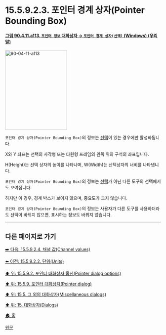 # 15.5.9.2.3. 포인터 경계 상자(Pointer Bounding Box)

<a id="90-04-11-a113"></a>

#### [그림 90.4.11.a113. `포인터 정보` 대화상자 → `포인터 경계 상자(선택)` (Windows) (우리말)](./90-04-0011-pointer_information.md#90-04-11-a113)
<img width="200" height="258" alt="90-04-11-a113" src="https://github.com/user-attachments/assets/fe9f3bd1-dbfd-43fb-a380-15ee316b87c9" />

`포인터 경계 상자(Pointer Bounding Box)`의 정보는 [선택](./07-01-00-the-selection.md)이 있는 경우에만 활성화됩니다.

X와 Y 좌표는 선택의 사각형 또는 타원형 프레임의 왼쪽 위의 구석의 좌표입니다.

H(Height)는 선택 상자의 높이를 나타나며, W(Width)는 선택상자의 너비를 나타냅니다.

`포인터 경계 상자(Pointer Bounding Box)`의 정보는 [선택](./07-01-00-the-selection.md)가 아닌 다른 도구의 선택에서도 보여집니다.

하지만 이 경우, 경계 박스가 보이지 않으며, 중요도가 크지 않습니다.

`포인터 경계 상자(Pointer Bounding Box)`의 정보는 사용자가 다른 도구를 사용하더라도 선택이 바뀌지 않으면, 표시하는 정보도 바뀌지 않습니다.

***

## 다른 페이지로 가기

[➡️ 다음: 15.5.9.2.4. 채널 값(Channel values)](./15-05-09-02-04-channel_values.md)

[⬅️ 이전: 15.5.9.2.2. 단위(Units)](./15-05-09-02-02-units.md)

[⬆️ 위: 15.5.9.2. 포인터 대화상자 옵션(Pointer dialog options)](./15-05-09-02-00-pointer_dialog_options.md)

[⬆️ 위: 15.5.9. 포인터 대화상자(Pointer dialog)](./15-05-09-00-pointer-dialog.md)

[⬆️ 위: 15.5. 그 외의 대화상자(Miscellaneous dialogs)](./15-05-00-miscellaneous-dialogs.md)

[⬆️ 위: 15. 대화상자(Dialogs)](./15-00-dialogs.md)

[🏠 홈](./00-home.md)

[원문](https://docs.gimp.org/2.10/ko/gimp-pointer-info-dialog.html#idm22212)